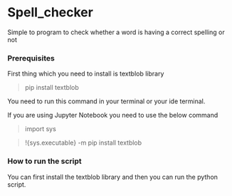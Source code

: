 # Spell_checker
Simple to program to check whether a word is having a correct spelling or not
### Prerequisites
First thing which you need to install is textblob library
<!--Install library-->
>pip install textblob
<!--For jupyter notebook-->
You need to run this command in your terminal or your ide terminal.
<!--for jp nb-->
If you are using Jupyter Notebook you need to use the below command
<!--for jp nb-->
>import sys 
<!--command-->
>!{sys.executable} -m pip install textblob 

### How to run the script
<!--Remove the below lines and add yours -->
You can first install the textblob library and then you can run the python script.
